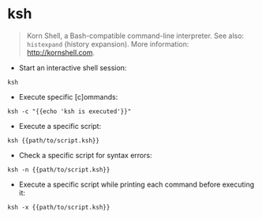 # ksh

> Korn Shell, a Bash-compatible command-line interpreter.
> See also: `histexpand` (history expansion).
> More information: <http://kornshell.com>.

- Start an interactive shell session:

`ksh`

- Execute specific [c]ommands:

`ksh -c "{{echo 'ksh is executed'}}"`

- Execute a specific script:

`ksh {{path/to/script.ksh}}`

- Check a specific script for syntax errors:

`ksh -n {{path/to/script.ksh}}`

- Execute a specific script while printing each command before executing it:

`ksh -x {{path/to/script.ksh}}`
